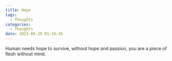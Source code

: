 ```yaml
---
title: Hope
tags:
  - Thoughts
categories:
  - Thoughts
date: 2023-09-29 01:34:35
---
```


Human needs hope to survive, without hope and passion, you are a piece of flesh without mind.